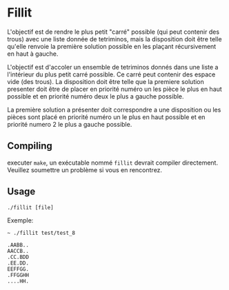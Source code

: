 # Fillit

L'objectif est de rendre le plus petit "carré" possible (qui peut contenir des trous) avec une liste donnée de tetriminos, mais la disposition doit être telle qu'elle renvoie la première solution possible en les plaçant récursivement en haut à gauche.

L'objectif est d'accoler un ensemble de tetriminos donnés dans une liste a l'intérieur du plus petit carré possible. Ce carré peut contenir des espace vide (des trous). La disposition doit être telle que la premiere solution presenter doit être de placer en priorité numéro un les pièce le plus en haut possible et en priorité numéro deux le plus a gauche possible.

La première solution a présenter doit correspondre a une disposition ou les pièces sont placé en priorité numéro un le plus en haut possible et en priorité numero 2 le plus a gauche possible. 

## Compiling

executer `make`, un exécutable nommé `fillit` devrait compiler directement. Veuillez soumettre un problème si vous en rencontrez.

## Usage

`./fillit [file]`

Exemple:

```
~ ./fillit test/test_8

.AABB..
AACCB..
.CC.BDD
.EE.DD.
EEFFGG.
.FFGGHH
....HH.
```
